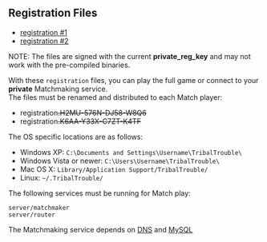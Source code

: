 ## Registration Files
- [registration #1](registration.H2MU-576N-DJ58-W8Q6)
- [registration #2](registration.K6AA-Y33X-C7ZT-K4TF)

NOTE: The files are signed with the current **private_reg_key** and may not work with the pre-compiled binaries.

With these `registration` files, you can play the full game or connect to your **private** Matchmaking service.
<br />
The files must be renamed and distributed to each Match player:
- registration<del>.H2MU-576N-DJ58-W8Q6</del>
- registration<del>.K6AA-Y33X-C7ZT-K4TF</del>

The OS specific locations are as follows:
- Windows XP: `C:\Documents and Settings\Username\TribalTrouble\`
- Windows Vista or newer: `C:\Users\Username\TribalTrouble\`
- Mac OS X: `Library/Application Support/TribalTrouble/`
- Linux: `~/.TribalTrouble/`

The following services must be running for Match play:
```
server/matchmaker
server/router
```

The Matchmaking service depends on [DNS](../dns/DNS.md) and [MySQL](../mysql/MYSQL.md)
